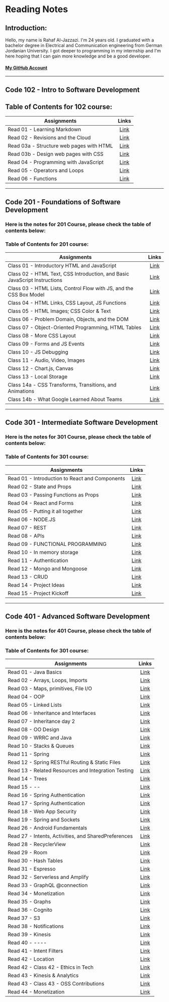 # Reading Notes
## Introduction:
Hello, my name is Rahaf Al-Jazzazi. I'm 24 years old. I graduated with a bachelor degree in Electrical and Communication engineering from German Jordanian University. I got deeper to programming in my internship and I'm here hoping that I can gain more knowledge and be a good developer.
#### [My GitHub Account](https://github.com/RahafJ96) 

___
## Code 102 - Intro to Software Development

## Table of Contents for 102 course:

| Assignments   | Links         |
| ------------- |:-------------:|
| Read 01 - Learning Markdown       | [Link](102/read01.md) | 
| Read 02 - Revisions and the Cloud    | [Link](102/read02.md)    |
| Read 03a - Structure web pages with HTML       | [Link](102/read03a.md) | 
| Read 03b - Design web pages with CSS	     | [Link](102/read03b.md)    |
| Read 04 - Programming with JavaScript | [Link](102/read04.md)|
| Read 05 - Operators and Loops | [Link](102/read05.md)|
| Read 06 - Functions | [Link](102/read06.md)|

___
## Code 201 - Foundations of Software Development

### Here is the notes for 201 Course, please check the table of contents below:

### **Table of Contents for 201 course:**

| Assignments   | Links         |
| ------------- |:-------------:|
| Class 01 - Introductory HTML and JavaScript | [Link](201/class01.md)| 
| Class 02 - HTML Text, CSS Introduction, and Basic JavaScript Instructions | [Link](201/class02.md)|
| Class 03 - HTML Lists, Control Flow with JS, and the CSS Box Model | [Link](201/class03.md)| 
| Class 04 - HTML Links, CSS Layout, JS Functions | [Link](201/class04.md)|
| Class 05 - HTML Images; CSS Color & Text | [Link](201/class05.md)|
| Class 06 - Problem Domain, Objects, and the DOM | [Link](201/class06.md)|
| Class 07 - Object-Oriented Programming, HTML Tables| [Link](201/class07.md)| 
| Class 08 - More CSS Layout| [Link](201/class08.md)|
| Class 09 - Forms and JS Events| [Link](201/class09.md)| 
| Class 10 - JS Debugging| [Link](201/class10.md)|
| Class 11 - Audio, Video, Images | [Link](201/class11.md)|
| Class 12 - Chart.js, Canvas | [Link](201/class12.md)|
| Class 13 - Local Storage | [Link](201/class13.md)|
| Class 14a - CSS Transforms, Transitions, and Animations | [Link](201/class14a.md)|
| Class 14b - What Google Learned About Teams| [Link](201/class14b.md)|


___
## Code 301 - Intermediate Software Development

### Here is the notes for 301 Course, please check the table of contents below:

### **Table of Contents for 301 course:**

| Assignments   | Links         |
| ------------- |:-------------:|
| Read 01 - Introduction to React and Components       | [Link](301/read01.md) | 
| Read 02 - State and Props   | [Link](301/read02.md)    |
| Read 03 - Passing Functions as Props     | [Link](301/read03.md) | 
| Read 04 - React and Forms     | [Link](301/read04.md)    |
| Read 05 - Putting it all together | [Link](301/read05.md)|
| Read 06 - NODE.JS | [Link](301/read06.md)|
| Read 07 - REST | [Link](301/read07.md)|
| Read 08 - APIs    | [Link](301/read08.md) | 
| Read 09 - FUNCTIONAL PROGRAMMING  | [Link](301/read09.md)    |
| Read 10 - In memory storage      | [Link](301/read10.md) | 
| Read 11 - Authentication    | [Link](301/read11.md)    |
| Read 12 - Mongo and Mongoose | [Link](301/read12.md)|
| Read 13 - CRUD| [Link](301/read13.md)|
| Read 14 - Project Ideas | [Link](301/read14.md)|
| Read 15 - Project Kickoff | [Link](301/read15.md)|

___
## Code 401 - Advanced Software Development

### Here is the notes for 401 Course, please check the table of contents below:

### **Table of Contents for 301 course:**

| Assignments   | Links         |
| ------------- |:-------------:|
| Read 01 - Java Basics       | [Link](401/read01.md) | 
| Read 02 - Arrays, Loops, Imports   | [Link](401/read02.md)    |
| Read 03 - Maps, primitives, File I/O     | [Link](401/read03.md) | 
| Read 04 - OOP   | [Link](401/read04.md)    |
| Read 05 - Linked Lists | [Link](401/read05.md)|
| Read 06 - Inheritance and Interfaces | [Link](401/read06.md)|
| Read 07 - Inheritance day 2 | [Link](401/read07.md)|
| Read 08 - OO Design    | [Link](401/read08.md) | 
| Read 09 - WRRC and Java  | [Link](401/read09.md)    |
| Read 10 - Stacks & Queues | [Link](401/read10.md) | 
| Read 11 - Spring    | [Link](401/read11.md)    |
| Read 12 - Spring RESTful Routing & Static Files	 | [Link](401/read12.md)|
| Read 13 - Related Resources and Integration Testing | [Link](401/read13.md)|
| Read 14 - Trees | [Link](401/read14.md)|
| Read 15 - -- | [Link](401/read15.md)|
| Read 16 - Spring Authentication | [Link](401/read16.md)|
| Read 17 - Spring Authentication | [Link](401/read17.md)|
| Read 18 - Web App Security | [Link](401/read18.md)|
| Read 19 - Spring and Sockets | [Link](401/read19.md)|
| Read 26 - Android Fundamentals | [Link](401/read20.md)|
| Read 27 - Intents, Activities, and SharedPreferences | [Link](401/read21.md)|
| Read 28 - RecyclerView | [Link](401/read22.md)|
| Read 29 - Room | [Link](401/read23.md)|
| Read 30 - Hash Tables | [Link](401/read24.md)|
| Read 31 - Espresso | [Link](401/read25.md)|
| Read 32 - Serverless and Amplify | [Link](401/read26.md)|
| Read 33 - GraphQL @connection | [Link](401/read27.md)|
| Read 34 - Monetization | [Link](401/read28.md)|
| Read 35 - Graphs | [Link](401/read29.md)|
| Read 36 - Cognito | [Link](401/read30.md)|
| Read 37 - S3 | [Link](401/read30.md)|
| Read 38 - Notifications | [Link](401/read30.md)|
| Read 39 - Kinesis | [Link](401/read30.md)|
| Read 40 -   ----  | [Link](401/read30.md)|
| Read 41 - Intent Filters | [Link](401/read30.md)|
| Read 42 - Location | [Link](401/read30.md)|
| Read 42 - Class 42 - Ethics in Tech | [Link](401/read30.md)|
| Read 43 - Kinesis & Analytics | [Link](401/read30.md)|
| Read 43 - Class 43 - OSS Contributions | [Link](401/read30.md)|
| Read 44 - Monetization | [Link](401/read30.md)|





